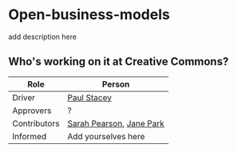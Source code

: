 # Open-business-models
add description here

## Who's working on it at Creative Commons?

| Role  | Person |
| ------------- | ------------- |
| Driver  | [Paul Stacey](https://github.com/pgstacey)  |
| Approvers  | ?  |
| Contributors | [Sarah Pearson](https://github.com/sarahpearson), [Jane Park](https://github.com/janeatcc) |
| Informed | Add yourselves here |
